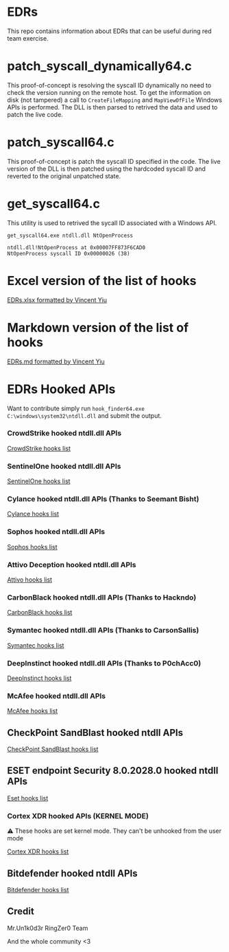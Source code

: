 # EDRs

This repo contains information about EDRs that can be useful during red team exercise.


# patch_syscall_dynamically64.c

This proof-of-concept is resolving the syscall ID dynamically no need to check the version running on the remote host. To get the information on disk (not tampered) a call to `CreateFileMapping` and `MapViewOfFile` Windows APIs is performed. The DLL is then parsed to retrived the data and used to patch the live code.

# patch_syscall64.c

This proof-of-concept is patch the syscall ID specified in the code. The live version of the DLL is then patched using the hardcoded syscall ID and reverted to the original unpatched state.

# get_syscall64.c

This utility is used to retrived the sycall ID associated with a Windows API.

```
get_syscall64.exe ntdll.dll NtOpenProcess

ntdll.dll!NtOpenProcess at 0x00007FF873F6CAD0
NtOpenProcess syscall ID 0x00000026 (38)
```

# Excel version of the list of hooks

[EDRs.xlsx formatted by Vincent Yiu](https://github.com/Mr-Un1k0d3r/EDRs/blob/main/EDRs.xlsx)

# Markdown version of the list of hooks

[EDRs.md formatted by Vincent Yiu](https://github.com/Mr-Un1k0d3r/EDRs/blob/main/EDRs.md)

# EDRs Hooked APIs

Want to contribute simply run `hook_finder64.exe C:\windows\system32\ntdll.dll` and submit the output.

### CrowdStrike hooked ntdll.dll APIs

[CrowdStrike hooks list](https://raw.githubusercontent.com/Mr-Un1k0d3r/EDRs/main/crowdstrike.txt)

### SentinelOne hooked ntdll.dll APIs

[SentinelOne hooks list](https://raw.githubusercontent.com/Mr-Un1k0d3r/EDRs/main/sentinelone.txt)

### Cylance hooked ntdll.dll APIs (Thanks to Seemant Bisht)

[Cylance hooks list](https://raw.githubusercontent.com/Mr-Un1k0d3r/EDRs/main/cylance.txt)

### Sophos hooked ntdll.dll APIs

[Sophos hooks list](https://raw.githubusercontent.com/Mr-Un1k0d3r/EDRs/main/sophos.txt)

### Attivo Deception hooked ntdll.dll APIs

[Attivo hooks list](https://raw.githubusercontent.com/Mr-Un1k0d3r/EDRs/main/attivo.txt)

### CarbonBlack hooked ntdll.dll APIs (Thanks to Hackndo)

[CarbonBlack hooks list](https://raw.githubusercontent.com/Mr-Un1k0d3r/EDRs/main/carbonblack.txt)

### Symantec hooked ntdll.dll APIs (Thanks to CarsonSallis)

[Symantec hooks list](https://raw.githubusercontent.com/Mr-Un1k0d3r/EDRs/main/symantec.txt)

### DeepInstinct hooked ntdll.dll APIs (Thanks to P0chAcc0)

[DeepInstinct hooks list](https://raw.githubusercontent.com/Mr-Un1k0d3r/EDRs/main/deepinstinct.txt)

### McAfee hooked ntdll.dll APIs

[McAfee hooks list](https://raw.githubusercontent.com/Mr-Un1k0d3r/EDRs/main/mcafee.txt)

## CheckPoint SandBlast hooked ntdll APIs

[CheckPoint SandBlast hooks list](https://github.com/Mr-Un1k0d3r/EDRs/blob/main/checkpoint-sandblast.txt)

## ESET endpoint Security 8.0.2028.0 hooked ntdll APIs

[Eset hooks list](https://github.com/Mr-Un1k0d3r/EDRs/blob/main/eset.txt)

### Cortex XDR hooked APIs (KERNEL MODE)

:warning: These hooks are set kernel mode. They can't be unhooked from the user mode

[Cortex XDR hooks list](https://raw.githubusercontent.com/Mr-Un1k0d3r/EDRs/main/cortex.txt)

## Bitdefender hooked ntdll APIs

[Bitdefender hooks list](https://github.com/Mr-Un1k0d3r/EDRs/blob/main/bitdefender.txt)

## Credit
Mr.Un1k0d3r RingZer0 Team

And the whole community <3
